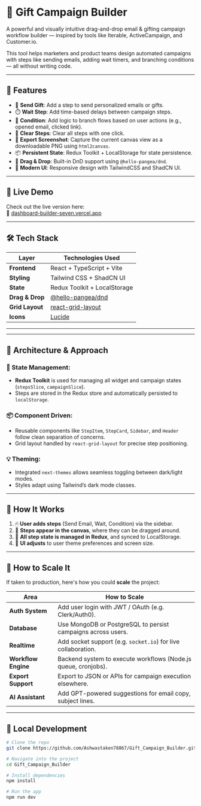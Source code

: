 # 🎁 Gift Campaign Builder

A powerful and visually intuitive drag-and-drop email & gifting campaign workflow builder — inspired by tools like Iterable, ActiveCampaign, and Customer.io.

This tool helps marketers and product teams design automated campaigns with steps like sending emails, adding wait timers, and branching conditions — all without writing code.

---

## 🧩 Features

- 📧 **Send Gift**: Add a step to send personalized emails or gifts.
- ⏱️ **Wait Step**: Add time-based delays between campaign steps.
- 🔀 **Condition**: Add logic to branch flows based on user actions (e.g., opened email, clicked link).
- 🧹 **Clear Steps**: Clear all steps with one click.
- 📸 **Export Screenshot**: Capture the current canvas view as a downloadable PNG using `html2canvas`.
- 📦 **Persistent State**: Redux Toolkit + LocalStorage for state persistence.
- 📐 **Drag & Drop**: Built-in DnD support using `@hello-pangea/dnd`.
- 🎨 **Modern UI**: Responsive design with TailwindCSS and ShadCN UI.
---

## 🚀 Live Demo

Check out the live version here:  
🔗 [dashboard-builder-seven.vercel.app](https://gift-campaign-builder.vercel.app/)

---

## 🛠️ Tech Stack

| Layer           | Technologies Used                                                |
|----------------|------------------------------------------------------------------|
| **Frontend**    | React + TypeScript + Vite                                        |
| **Styling**     | Tailwind CSS + ShadCN UI                                         |
| **State**       | Redux Toolkit + LocalStorage                                     |
| **Drag & Drop** | [@hello-pangea/dnd](https://github.com/hello-pangea/dnd)        |
| **Grid Layout** | [react-grid-layout](https://github.com/react-grid-layout/react-grid-layout) |
| **Icons**       | [Lucide](https://lucide.dev/)                                    |

---


---

## 🧱 Architecture & Approach

### 🧠 State Management:
- **Redux Toolkit** is used for managing all widget and campaign states (`stepsSlice`, `campaignSlice`).
- Steps are stored in the Redux store and automatically persisted to `localStorage`.

### 📦 Component Driven:
- Reusable components like `StepItem`, `StepCard`, `Sidebar`, and `Header` follow clean separation of concerns.
- Grid layout handled by `react-grid-layout` for precise step positioning.

### 💡 Theming:
- Integrated `next-themes` allows seamless toggling between dark/light modes.
- Styles adapt using Tailwind’s dark mode classes.

---

## 🧩 How It Works

1. 🖱 **User adds steps** (Send Email, Wait, Condition) via the sidebar.
2. 🔀 **Steps appear in the canvas**, where they can be dragged around.
3. 🧠 **All step state is managed in Redux**, and synced to LocalStorage.
4. 🎨 **UI adjusts** to user theme preferences and screen size.

---

## 🧭 How to Scale It

If taken to production, here's how you could **scale** the project:

| Area                | How to Scale                                                  |
|---------------------|---------------------------------------------------------------|
| **Auth System**      | Add user login with JWT / OAuth (e.g. Clerk/Auth0).           |
| **Database**         | Use MongoDB or PostgreSQL to persist campaigns across users.  |
| **Realtime**         | Add socket support (e.g. `socket.io`) for live collaboration. |
| **Workflow Engine**  | Backend system to execute workflows (Node.js queue, cronjobs). |
| **Export Support**   | Export to JSON or APIs for campaign execution elsewhere.      |
| **AI Assistant**     | Add GPT-powered suggestions for email copy, subject lines.    |

---

## 🧪 Local Development

```bash
# Clone the repo
git clone https://github.com/Ashwastaken78867/Gift_Campaign_Builder.git

# Navigate into the project
cd Gift_Campaign_Builder

# Install dependencies
npm install

# Run the app
npm run dev


